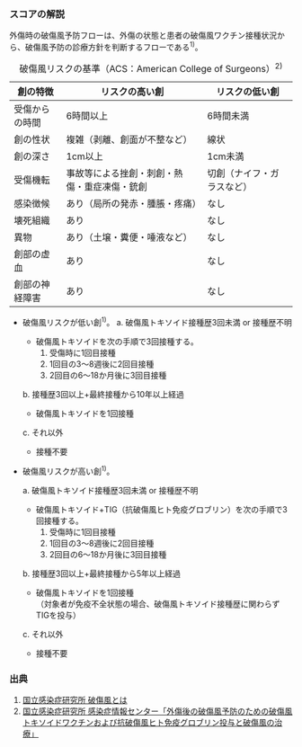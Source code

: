 ### スコアの解説
外傷時の破傷風予防フローは、外傷の状態と患者の破傷風ワクチン接種状況から、破傷風予防の診療方針を判断するフローである<sup>1)</sup>。

<table>
  <caption>
    破傷風リスクの基準（ACS：American College of Surgeons）<sup>2)</sup>
  </caption>
  <thead>
    <tr>
      <th>創の特徴</th>
      <th>リスクの高い創</th>
      <th>リスクの低い創</th>
    </tr>
  </thead>
  <tbody>
    <tr>
      <td>受傷からの時間</td>
      <td>6時間以上</td>
      <td>6時間未満</td>
    </tr>
    <tr>
      <td>創の性状</td>
      <td>複雑（剥離、創面が不整など）</td>
      <td>線状</td>
    </tr>
    <tr>
      <td>創の深さ</td>
      <td>1cm以上</td>
      <td>1cm未満</td>
    </tr>
    <tr>
      <td>受傷機転</td>
      <td>事故等による挫創・刺創・熱傷・重症凍傷・銃創</td>
      <td>切創（ナイフ・ガラスなど）</td>
    </tr>
    <tr>
      <td>感染徴候</td>
      <td>あり（局所の発赤・腫脹・疼痛）</td>
      <td>なし</td>
    </tr>
    <tr>
      <td>壊死組織</td>
      <td>あり</td>
      <td>なし</td>
    </tr>
    <tr>
      <td>異物</td>
      <td>あり（土壌・糞便・唾液など）</td>
      <td>なし</td>
    </tr>
    <tr>
      <td>創部の虚血</td>
      <td>あり</td>
      <td>なし</td>
    </tr>
    <tr>
      <td>創部の神経障害</td>
      <td>あり</td>
      <td>なし</td>
    </tr>
  </tbody>
</table>

- 破傷風リスクが低い創<sup>1)</sup>。
  a. 破傷風トキソイド接種歴3回未満 or 接種歴不明  
  - 破傷風トキソイドを次の手順で3回接種する。  
    1. 受傷時に1回目接種  
    2. 1回目の3〜8週後に2回目接種  
    3. 2回目の6〜18か月後に3回目接種

  b. 接種歴3回以上+最終接種から10年以上経過
  - 破傷風トキソイドを1回接種

  c. それ以外
  - 接種不要

- 破傷風リスクが高い創<sup>1)</sup>。

  a. 破傷風トキソイド接種歴3回未満 or 接種歴不明  
  - 破傷風トキソイド+TIG（抗破傷風ヒト免疫グロブリン）を次の手順で3回接種する。  
    1. 受傷時に1回目接種  
    2. 1回目の3〜8週後に2回目接種  
    3. 2回目の6〜18か月後に3回目接種

  b. 接種歴3回以上+最終接種から5年以上経過  
  - 破傷風トキソイドを1回接種  
  （対象者が免疫不全状態の場合、破傷風トキソイド接種歴に関わらずTIGを投与）

  c. それ以外  
  - 接種不要

### 出典
1. [国立感染症研究所 破傷風とは](https://www.niid.go.jp/niid/ja/kansennohanashi/466-tetanis-info.html)
2. [国立感染症研究所 感染症情報センター「外傷後の破傷風予防のための破傷風トキソイドワクチンおよび抗破傷風ヒト免疫グロブリン投与と破傷風の治療」](https://idsc.niid.go.jp/iasr/23/263/dj2632.html)
